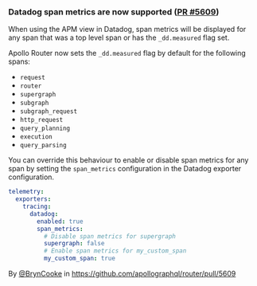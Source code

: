 ### Datadog span metrics are now supported ([PR #5609](https://github.com/apollographql/router/pull/5609))

When using the APM view in Datadog, span metrics will be displayed for any span that was a top level span or has the `_dd.measured` flag set.

Apollo Router now sets the `_dd.measured` flag by default for the following spans:

* `request`
* `router`
* `supergraph`
* `subgraph`
* `subgraph_request`
* `http_request`
* `query_planning`
* `execution`
* `query_parsing`

You can override this behaviour to enable or disable span metrics for any span by setting the `span_metrics` configuration in the Datadog exporter configuration.

```yaml
telemetry:
  exporters:
    tracing:
      datadog:
        enabled: true
        span_metrics:
          # Disable span metrics for supergraph
          supergraph: false
          # Enable span metrics for my_custom_span
          my_custom_span: true
```

By [@BrynCooke](https://github.com/BrynCooke) in https://github.com/apollographql/router/pull/5609
